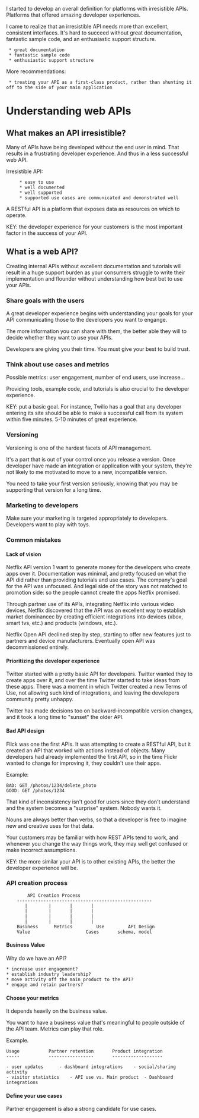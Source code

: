I started to develop an overall definition for platforms with irresistible APIs.
Platforms that offered amazing developer experiences.

I came to realize that an irresistible API needs more than excellent, consistent interfaces.
It's hard to succeed without great documentation, fantastic sample code, and an enthusiastic support structure.

     * great documentation
     * fantastic sample code
     * enthusiastic support structure

More recommendations:

     * treating your API as a first-class product, rather than shunting it off to the side of your main application


# Understanding web APIs

## What makes an API irresistible?

Many of APIs have being developed without the end user in mind. That results in a frustrating developer experience. And thus in a less successful web API.

Irresistible API:

	     * easy to use
	     * well documented
	     * well supported
	     * supported use cases are communicated and demonstrated well

A RESTful API is a platform that exposes data as resources on which to operate.

KEY: the developer experience for your customers is the most important factor in the success of your API.

## What is a web API?

Creating internal APIs without excellent documentation and tutorials will result in a huge support burden as your consumers struggle to write their implementation and flounder without understanding how best bet to use your APIs.

### Share goals with the users

A great developer experience begins with understanding your goals for your API communicating those to the developers you want to engange.

The more information you can share with them, the better able they will to decide whether they want to use your APIs.

Developers are giving you their time. You must give your best to build trust.


### Think about use cases and metrics

Possible metrics: user engagement, number of end users, use increase...

Providing tools, example code, and tutorials is also crucial to the developer experience.

KEY: put a basic goal. For instance, Twilio has a goal that any developer entering its site should be able to make a successful call from its system within five minutes. 5-10 minutes of great experience.


### Versioning

Versioning is one of the hardest facets of API management.

It's a part that is out of your control once you release a version. Once developer have made an integration or application with your system, they're not likely to me motivated to move to a new, incompatible version.

You need to take your first version seriously, knowing that you may be supporting that version for a long time.


### Marketing to developers

Make sure your marketing is targeted appropriately to developers. Developers want to play with toys.


### Common mistakes

#### Lack of vision

Netflix API version 1 want to generate money for the developers who create apps over it. Documentation was minimal, and pretty focused on what the API did rather than providing tutorials and use cases. The company's goal for the API was unfocused. And legal side of the story was not matched to promotion side: so the people cannot create the apps Netflix promised.

Through partner use of its APIs, integrating Netflix into various video devices, Netflix discovered that the API was an excellent way to establish market dominancec by creating efficient integrations into devices (xbox, smart tvs, etc.) and products (windows, etc.).

Netflix Open API declined step by step, starting to offer new features just to partners and device manufacturers. Eventually open API was decommissioned entirely.


#### Prioritizing the developer experience

Twitter started with a pretty basic API for developers. Twitter wanted they to create apps over it, and over the time Twitter started to take ideas from these apps. There was a moment in which Twitter created a new Terms of Use, not allowing such kind of integrations, and leaving the developers community pretty unhappy.

Twitter has made decisions too on backward-incompatible version changes, and it took a long time to "sunset" the older API.


#### Bad API design

Flick was one the first APIs. It was attempting to create a RESTful API, but it created an API that worked with actions instead of objects. Many developers had already implemented the first API, so in the time Flickr wanted to change for improving it, they couldn't use their apps.

Example:

	BAD: GET /photos/1234/delete_photo
	GOOD: GET /photos/1234

That kind of inconsistency isn't good for users since they don't understand and the system becomes a "surprise" system. Nobody wants it.

Nouns are always better than verbs, so that a developer is free to imagine new and creative uses for that data.

Your customers may be familiar with how REST APIs tend to work, and whenever you change the way things work, they may well get confused or make incorrect assumptions.

KEY: the more similar your API is to other existing APIs, the better the developer experience will be.


### API creation process


			API Creation Process
		---------------------------------------------------
		   |		|		|		|
		   |		|		|		|
		   |		|		|		|
		   |		|		|		|
		Business      Metrics         Use	      API Design
		Value	      		      Cases	      schema, model



#### Business Value

Why do we have an API?

    * increase user engagement?
    * establish industry leadership?
    * move activity off the main product to the API?
    * engage and retain partners?


#### Choose your metrics

It depends heavily on the business value.

You want to have a business value that's meaningful to people outside of the API team.
Metrics can play that role.

Example.


	Usage			Partner retention		Product integration
	-----			-----------------		-------------------

	- user updates		- dashboard integrations	- social/sharing activity
	- visitor statistics	- API use vs. Main product	- Dashboard integrations



#### Define your use cases

Partner engagement is also a strong candidate for use cases.